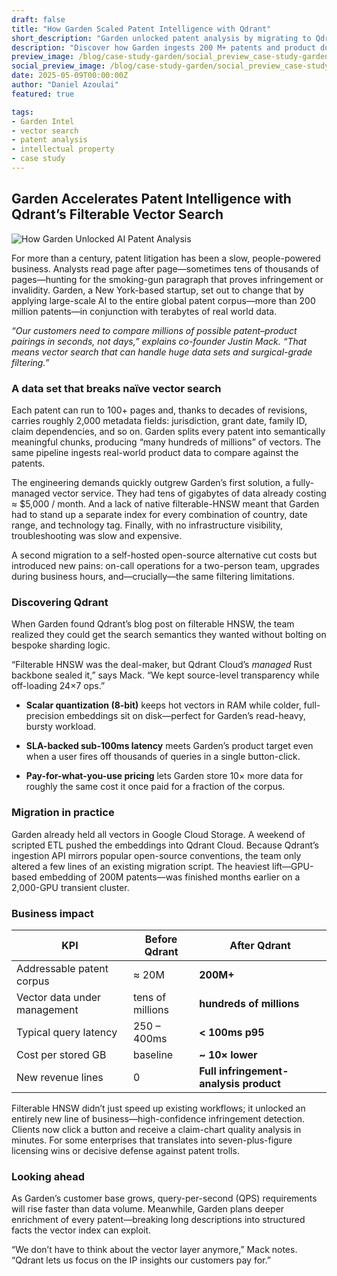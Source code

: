```yaml
---
draft: false
title: "How Garden Scaled Patent Intelligence with Qdrant"
short_description: "Garden unlocked patent analysis by migrating to Qdrant’s filterable vector search."
description: "Discover how Garden ingests 200 M+ patents and product documents, achieves sub-100 ms query latency, and launched a new infringement-analysis business line with Qdrant."
preview_image: /blog/case-study-garden/social_preview_case-study-garden.jpg
social_preview_image: /blog/case-study-garden/social_preview_case-study-garden.jpg
date: 2025-05-09T00:00:00Z
author: "Daniel Azoulai"
featured: true

tags:
- Garden Intel
- vector search
- patent analysis
- intellectual property
- case study
---
```


## Garden Accelerates Patent Intelligence with Qdrant’s Filterable Vector Search

![How Garden Unlocked AI Patent Analysis](/blog/case-study-garden/case-study-garden-bento-dark.jpg)

For more than a century, patent litigation has been a slow, people-powered business. Analysts read page after page—sometimes tens of thousands of pages—hunting for the smoking-gun paragraph that proves infringement or invalidity. Garden, a New York-based startup, set out to change that by applying large-scale AI to the entire global patent corpus—more than 200 million patents—in conjunction with terabytes of real world data.

*“Our customers need to compare millions of possible patent–product pairings in seconds, not days,” explains co-founder Justin Mack. “That means vector search that can handle huge data sets and surgical-grade filtering.”*

### A data set that breaks naïve vector search

Each patent can run to 100+ pages and, thanks to decades of revisions, carries roughly        2,000 metadata fields: jurisdiction, grant date, family ID, claim dependencies, and so on. Garden splits every patent into semantically meaningful chunks, producing “many hundreds of millions” of vectors. The same pipeline ingests real-world product data to compare against the patents.

The engineering demands quickly outgrew Garden’s first solution, a fully-managed vector service. They had tens of gigabytes of data already costing ≈ $5,000 / month. And a lack of native filterable-HNSW meant that Garden had to stand up a separate index for every combination of country, date range, and technology tag. Finally, with no infrastructure visibility, troubleshooting was slow and expensive.

A second migration to a self-hosted open-source alternative cut costs but introduced new pains: on-call operations for a two-person team, upgrades during business hours, and—crucially—the same filtering limitations.

### Discovering Qdrant

When Garden found Qdrant’s blog post on filterable HNSW, the team realized they could get the search semantics they wanted without bolting on bespoke sharding logic.

“Filterable HNSW was the deal-maker, but Qdrant Cloud’s *managed* Rust backbone sealed it,” says Mack. “We kept source-level transparency while off-loading 24×7 ops.”

* **Scalar quantization (8-bit)** keeps hot vectors in RAM while colder, full-precision embeddings sit on disk—perfect for Garden’s read-heavy, bursty workload.

* **SLA-backed sub-100ms latency** meets Garden’s product target even when a user fires off thousands of queries in a single button-click.

* **Pay-for-what-you-use pricing** lets Garden store 10× more data for roughly the same cost it once paid for a fraction of the corpus.

### Migration in practice

Garden already held all vectors in Google Cloud Storage. A weekend of scripted ETL pushed the embeddings into Qdrant Cloud. Because Qdrant’s ingestion API mirrors popular open-source conventions, the team only altered a few lines of an existing migration script. The heaviest lift—GPU-based embedding of 200M patents—was finished months earlier on a 2,000-GPU transient cluster.

### **Business impact**

| KPI | Before Qdrant | After Qdrant |
| ----- | ----- | ----- |
| Addressable patent corpus | ≈ 20M | **200M+** |
| Vector data under management | tens of millions | **hundreds of millions** |
| Typical query latency | 250 – 400ms | **\< 100ms p95** |
| Cost per stored GB | baseline | **\~ 10× lower** |
| New revenue lines | 0 | **Full infringement-analysis product** |

Filterable HNSW didn’t just speed up existing workflows; it unlocked an entirely new line of business—high-confidence infringement detection. Clients now click a button and receive a claim-chart quality analysis in minutes. For some enterprises that translates into seven-plus-figure licensing wins or decisive defense against patent trolls.

### Looking ahead

As Garden’s customer base grows, query-per-second (QPS) requirements will rise faster than data volume. Meanwhile, Garden plans deeper enrichment of every patent—breaking long descriptions into structured facts the vector index can exploit.

“We don’t have to think about the vector layer anymore,” Mack notes. “Qdrant lets us focus on the IP insights our customers pay for.”